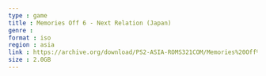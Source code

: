 ```yaml
---
type : game
title : Memories Off 6 - Next Relation (Japan)
genre : 
format : iso
region : asia
link : https://archive.org/download/PS2-ASIA-ROMS321COM/Memories%20Off%206%20-%20Next%20Relation%20%28Japan%29.7z
size : 2.0GB
---
```

